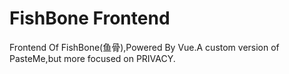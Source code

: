 # FishBone Frontend

Frontend Of FishBone(鱼骨),Powered By Vue.A custom version of PasteMe,but more focused on PRIVACY.
